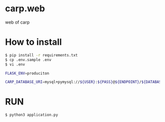 # carp.web
web of carp

# How to install
```bash
$ pip install -r requirements.txt
$ cp .env.sample .env
$ vi .env

FLASK_ENV=produciton

CARP_DATABASE_URI=mysql+pymysql://${USER}:${PASS}@${ENDPOINT}/${DATABASE}
```

# RUN
```bash
$ python3 application.py
```